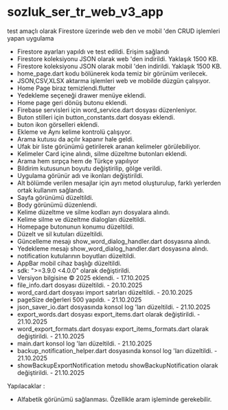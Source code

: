 # sozluk_ser_tr_web_v3_app

test amaçlı olarak Firestore üzerinde web den ve mobil 'den CRUD işlemleri yapan uygulama
- Firestore ayarları yapıldı ve test edildi. Erişim sağlandı
- Firestore koleksiyonu JSON olarak web 'den indirildi. Yaklaşık 1500 KB.
- Firestore koleksiyonu JSON olarak mobil 'den indirildi. Yaklaşık 1500 KB.
- home_page.dart kodu bölünerek koda temiz bir görünüm verilecek.
- JSON,CSV,XLSX aktarma işlemleri web ve mobilde düzgün çalışıyor.
- Home Page biraz temizlendi.flutter
- Yedekleme seçeneği drawer menüye eklendi.
- Home page geri dönüş butonu eklendi.
- Firebase servisleri için word_service.dart dosyası düzenleniyor.
- Buton stilleri için button_constants.dart dosyası eklendi.
- buton ikon görselleri eklendi.
- Ekleme ve Aynı kelime kontrolü çalışıyor.
- Arama kutusu da açılır kapanır hale geldi.
- Ufak bir liste görünümü getirilerek aranan kelimeler görülebiliyor.
- Kelimeler Card içine alındı, silme düzeltme butonları eklendi.
- Arama hem sırpça hem de Türkçe yapılıyor
- Bildirim kutusunun boyutu değiştirilip, gölge verildi.
- Uygulama görünür adı ve ikonları değiştirildi.
- Alt bölümde verilen mesajlar için ayrı metod oluşturulup, farklı yerlerden ortak kullanım sağlandı.
- Sayfa görünümü düzeltildi.
- Body görünümü düzenlendi.
- Kelime düzeltme ve silme kodları ayrı dosyalara alındı.
- Kelime silme ve düzeltme dialogları düzeltildi.
- Homepage  butonunun konumu düzeltildi.
- Düzelt ve sil kutuları düzeltildi.
- Güncelleme mesajı show_word_dialog_handler.dart dosyasına alındı.
- Yedekleme mesajı show_word_dialog_handler.dart dosyasına alındı.
- notification kutularının boyutları düzeltildi.
- AppBar mobil cihaz başlığı düzeltildi.
- sdk: ">=3.9.0 <4.0.0" olarak değiştirildi.
- Versiyon bilgisine © 2025 eklendi. - 17.10.2025
- file_info.dart dosyası düzeltildi. - 20.10.2025
- word_card.dart dosyası import satırları düzeltildi. - 20.10.2025
- pageSize değerleri 500 yapıldı. - 21.10.2025
- json_saver_io.dart dosyasında konsol log 'ları düzeltildi. - 21.10.2025
- export_words.dart dosyası export_items.dart olarak değiştirildi. - 21.10.2025
- word_export_formats.dart dosyası export_items_formats.dart olarak değiştirildi. - 21.10.2025
- main.dart konsol log 'ları düzeltildi. - 21.10.2025
- backup_notification_helper.dart dosyasında konsol log 'ları düzeltildi. - 21.10.2025
- showBackupExportNotification metodu showBackupNotification olarak değiştirildi. - 21.10.2025



Yapılacaklar : 
- Alfabetik görünümü sağlanması. Özellikle aram işleminde gerekebilir.
